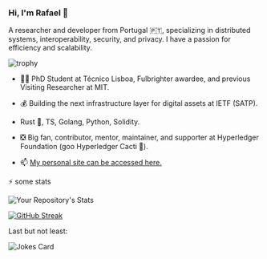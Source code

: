 ### Hi, I'm Rafael 👋

A researcher and developer from Portugal 🇵🇹, specializing in distributed systems, interoperability, security, and privacy. I have a passion for efficiency and scalability.


![trophy](https://github-profile-trophy.vercel.app/?username=RafaelAPB&theme=dracula)

- 👨‍🎓 PhD Student at Técnico Lisboa, Fulbrighter awardee, and previous Visiting Researcher at MIT.
  
- 💰 Building the next infrastructure layer for digital assets at IETF (SATP).

- Rust 🦀, TS, Golang, Python, Solidity.
  
- ❎ Big fan, contributor, mentor, maintainer, and supporter at Hyperledger Foundation (goo Hyperledger Cacti 🌵).

  
- 📫 <a href=https://rafaelapb.github.io/> My personal site can be accessed here.</a>

⚡️ some stats

![Your Repository's Stats](https://github-readme-stats.vercel.app/api?username=RafaelAPB&show_icons=true)

[![GitHub Streak](https://streak-stats.demolab.com/?user=RafaelAPB&theme=light)](https://git.io/streak-stats)


Last but not least:

![Jokes Card](https://readme-jokes.vercel.app/api)
